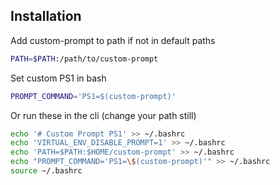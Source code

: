 
## Installation

Add custom-prompt to path if not in default paths
```bash
PATH=$PATH:/path/to/custom-prompt
```

Set custom PS1 in bash
```bash
PROMPT_COMMAND='PS1=$(custom-prompt)'
```

Or run these in the cli (change your path still)

```bash
echo '# Custom Prompt PS1' >> ~/.bashrc
echo 'VIRTUAL_ENV_DISABLE_PROMPT=1' >> ~/.bashrc
echo 'PATH=$PATH:$HOME/custom-prompt' >> ~/.bashrc
echo "PROMPT_COMMAND='PS1=\$(custom-prompt)'" >> ~/.bashrc
source ~/.bashrc
```